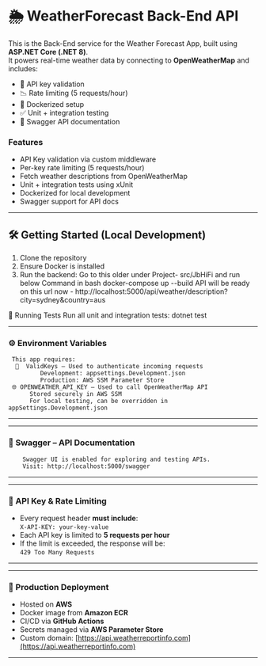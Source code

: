 # 🌦️ WeatherForecast Back-End API

This is the Back-End service for the Weather Forecast App, built using **ASP.NET Core (.NET 8)**.  
It powers real-time weather data by connecting to **OpenWeatherMap** and includes:
- 🔐 API key validation  
- 📉 Rate limiting (5 requests/hour)  
- 🐳 Dockerized setup  
- ✅ Unit + integration testing  
- 📄 Swagger API documentation  


### Features
- API Key validation via custom middleware  
- Per-key rate limiting (5 requests/hour)  
- Fetch weather descriptions from OpenWeatherMap  
- Unit + integration tests using xUnit  
- Dockerized for local development  
- Swagger support for API docs  

---

## 🛠️ Getting Started (Local Development)
1. Clone the repository  
2. Ensure Docker is installed  
3. Run the backend:
   Go to this older under Project- src/JbHiFi and run below Command in bash
     docker-compose up --build
   API will be ready on this url now - http://localhost:5000/api/weather/description?city=sydney&country=aus


🧪 Running Tests
    Run all unit and integration tests:
    dotnet test

---
### ⚙️ Environment Variables
     This app requires:
      🔑  ValidKeys – Used to authenticate incoming requests
             Development: appsettings.Development.json
             Production: AWS SSM Parameter Store
     🌐 OPENWEATHER_API_KEY – Used to call OpenWeatherMap API
          Stored securely in AWS SSM
          For local testing, can be overridden in appSettings.Development.json
---


---
### 📄 Swagger – API Documentation
        Swagger UI is enabled for exploring and testing APIs.
        Visit: http://localhost:5000/swagger
---


---
### 🔐 API Key & Rate Limiting
- Every request header **must include**:  
  `X-API-KEY: your-key-value`
- Each API key is limited to **5 requests per hour**
- If the limit is exceeded, the response will be:  
  `429 Too Many Requests`
---

---
### 🚀 Production Deployment
- Hosted on **AWS**
- Docker image from **Amazon ECR**
- CI/CD via **GitHub Actions**
- Secrets managed via **AWS Parameter Store**
- Custom domain: [https://api.weatherreportinfo.com](https://api.weatherreportinfo.com)
---



